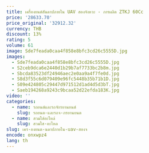 ```yaml
---
title: เครื่องยนต์สันดาปภายใน UAV สองจังหวะ - การผลิต ZTKJ 60Cc
price: '28633.70'
price_original: '32912.32'
currency: THB
discount: 13%
rating: 5
volume: 61
image: Sde7feada0caa4f858e8bfc3cd26c5555D.jpg
images:
  - Sde7feada0caa4f858e8bfc3cd26c5555D.jpg
  - S2ceb9dca6e2440d1b29b7af7733bc2b8m.jpg
  - Sbcda83523df24946aec2e0aa9a4f7fe0d.jpg
  - S8d3f55c6d079409e96fc5448b35b71b1D.jpg
  - S09e424805c29447d971512d1ad4d5d3bT.jpg
  - Saeb194268a9243c9bcaa52d22efda183K.jpg
video: ''
categories:
  - name: รถยนต์และรถจักรยานยนต์
    slug: รถยนต-และรถจ-กรยานยนต
  - name: สวมใส่อะไหล่
    slug: สวมใส-อะไหล
slug: เคร-องยนต-นดาปภายใน-uav-สองจ
encode: onxwpz4
lang: th
---
```

  